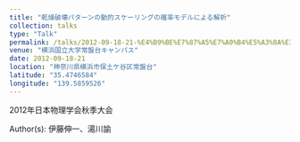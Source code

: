 ```yaml
---
title: "乾燥破壊パターンの動的スケーリングの確率モデルによる解析"
collection: talks
type: "Talk"
permalink: /talks/2012-09-18-21-%E4%B9%BE%E7%87%A5%E7%A0%B4%E5%A3%8A%E3%83%91%E3%82%BF%E3%83%BC%E3%83%B3%E3%81%AE%E5%8B%95%E7%9A%84%E3%82%B9%E3%82%B1%E3%83%BC%E3%83%AA%E3%83%B3%E3%82%B0%E3%81%AE%E7%A2%BA%E7%8E%87
venue: "横浜国立大学常盤台キャンパス"
date: 2012-09-18-21
location: "神奈川県横浜市保土ケ谷区常盤台"
latitude: "35.4746584"
longitude: "139.5859526"
---
```


2012年日本物理学会秋季大会

Author(s): 伊藤伸一、湯川諭
